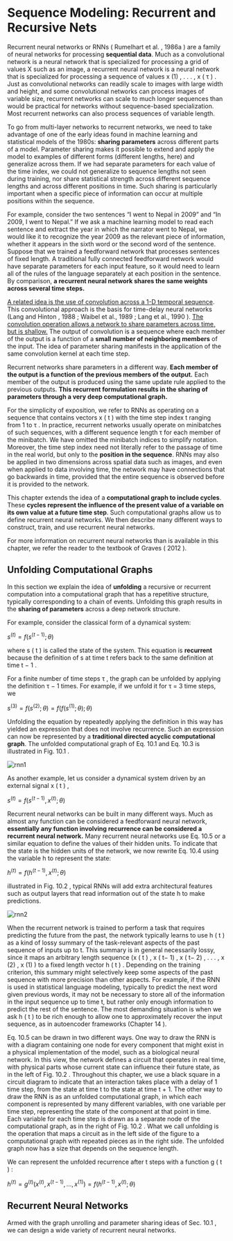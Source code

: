 # Sequence Modeling: Recurrent and Recursive Nets

Recurrent neural networks or RNNs ( Rumelhart et al. , 1986a ) are a family of neural networks for processing **sequential data**. Much as a convolutional network is a neural network that is specialized for processing a grid of values X such as an image, a recurrent neural network is a neural network that is specialized for processing a sequence of values x (1) , . . . , x ( τ ) . Just as convolutional networks can readily scale to images with large width and height, and some convolutional networks can process images of variable size, recurrent networks can scale to much longer sequences than would be practical for networks without sequence-based specialization. Most recurrent networks can also process sequences of variable length.

To go from multi-layer networks to recurrent networks, we need to take advantage of one of the early ideas found in machine learning and statistical models of the 1980s: **sharing parameters** across different parts of a model. Parameter sharing makes it possible to extend and apply the model to examples of different forms (different lengths, here) and generalize across them. If we had separate parameters for each value of the time index, we could not generalize to sequence lengths not seen during training, nor share statistical strength across different sequence lengths and across different positions in time. Such sharing is particularly important when a specific piece of information can occur at multiple positions within the sequence.

For example, consider the two sentences “I went to Nepal in 2009” and “In 2009, I went to Nepal.” If we ask a machine learning model to read each sentence and extract the year in which the narrator went to Nepal, we would like it to recognize the year 2009 as the relevant piece of information, whether it appears in the sixth word or the second word of the sentence. Suppose that we trained a feedforward network that processes sentences of fixed length. A traditional fully connected feedforward network would have separate parameters for each input feature, so it would need to learn all of the rules of the language separately at each position in the sentence. By comparison, **a recurrent neural network shares the same weights across several time steps.**

<u>A related idea is the use of convolution across a 1-D temporal sequence</u>. This convolutional approach is the basis for time-delay neural networks (Lang and Hinton , 1988 ; Waibel et al., 1989 ; Lang et al., 1990 ). <u>The convolution operation allows a network to share parameters across time, but is shallow.</u> The output of convolution is a sequence where each member of the output is a function of a **small number of neighboring members** of the input. The idea of parameter sharing manifests in the application of the same convolution kernel at each time step. 

Recurrent networks share parameters in a different way. **Each member of the output is a function of the previous members of the output.** Each member of the output is produced using the same update rule applied to the previous outputs. **This recurrent formulation results in the sharing of parameters through a very deep computational graph.**

For the simplicity of exposition, we refer to RNNs as operating on a sequence that contains vectors x ( t ) with the time step index t ranging from 1 to τ . In practice, recurrent networks usually operate on minibatches of such sequences, with a different sequence length τ for each member of the minibatch. We have omitted the minibatch indices to simplify notation. Moreover, the time step index need not literally refer to the passage of time in the real world, but only to the **position in the sequence**. RNNs may also be applied in two dimensions across spatial data such as images, and even when applied to data involving time, the network may have connections that go backwards in time, provided that the entire sequence is observed before it is provided to the network.

This chapter extends the idea of a **computational graph to include cycles**. These **cycles represent the influence of the present value of a variable on its own value at a future time step**. Such computational graphs allow us to define recurrent neural networks. We then describe many different ways to construct, train, and use recurrent neural networks.

For more information on recurrent neural networks than is available in this chapter, we refer the reader to the textbook of Graves ( 2012 ).

## Unfolding Computational Graphs

In this section we explain the idea of **unfolding** a recursive or recurrent computation into a computational graph that has a repetitive structure, typically corresponding to a chain of events. Unfolding this graph results in the **sharing of parameters** across a deep network structure.

For example, consider the classical form of a dynamical system:

$s^{(t)}= f(s^{(t-1)};\theta)$

where s ( t ) is called the state of the system. This equation is **recurrent** because the definition of s at time t refers back to the same definition at time t − 1 .

For a finite number of time steps τ , the graph can be unfolded by applying the definition τ − 1 times. For example, if we unfold it for τ = 3 time steps, we

$s^{(3)} = f(s^{(2)}; \theta) = f(f(s^{(1)};\theta);\theta)$

Unfolding the equation by repeatedly applying the definition in this way has yielded an expression that does not involve recurrence. Such an expression can now be represented by a **traditional directed acyclic computational graph**. The unfolded computational graph of Eq. 10.1 and Eq. 10.3 is illustrated in Fig. 10.1 .

![rnn1](/home/wxu/proj2/deep-learning-notes/assets/rnn1.png)

As another example, let us consider a dynamical system driven by an external signal x ( t ) ,

$s^{(t)} = f(s^{(t-1)}, x^{(t)}; \theta)$

Recurrent neural networks can be built in many different ways. Much as almost any function can be considered a feedforward neural network, **essentially any function involving recurrence can be considered a recurrent neural network.** Many recurrent neural networks use Eq. 10.5 or a similar equation to define the values of their hidden units. To indicate that the state is the hidden units of the network, we now rewrite Eq. 10.4 using the variable h to represent the state:

$h^{(t)} = f(h^{(t-1)}, x^{(t)}; \theta)$

illustrated in Fig. 10.2 , typical RNNs will add extra architectural features such as output layers that read information out of the state h to make predictions.

![rnn2](/home/wxu/proj2/deep-learning-notes/assets/rnn2.png)

When the recurrent network is trained to perform a task that requires predicting the future from the past, the network typically learns to use h ( t ) as a kind of lossy summary of the task-relevant aspects of the past sequence of inputs up to t. This summary is in general necessarily lossy, since it maps an arbitrary length sequence (x ( t ) , x ( t− 1) , x ( t− 2) , . . . , x (2) , x (1) ) to a fixed length vector h ( t ) . Depending on the training criterion, this summary might selectively keep some aspects of the past sequence with more precision than other aspects. For example, if the RNN is used in statistical language modeling, typically to predict the next word given previous words, it may not be necessary to store all of the information in the input sequence up to time t, but rather only enough information to predict the rest of the sentence. The most demanding situation is when we ask h ( t ) to be rich enough to allow
one to approximately recover the input sequence, as in autoencoder frameworks (Chapter 14 ).

Eq. 10.5 can be drawn in two different ways. One way to draw the RNN is with a diagram containing one node for every component that might exist in a physical implementation of the model, such as a biological neural network. In this view, the network defines a circuit that operates in real time, with physical parts whose current state can influence their future state, as in the left of Fig. 10.2 . Throughout this chapter, we use a black square in a circuit diagram to indicate that an interaction takes place with a delay of 1 time step, from the state at time t to the state at time t + 1. The other way to draw the RNN is as an unfolded computational graph, in which each component is represented by many different variables, with one variable per time step, representing the state of the component at that point in time. Each variable for each time step is drawn as a separate node of the computational graph, as in the right of Fig. 10.2 . What we call unfolding is the operation that maps a circuit as in the left side of the figure to a computational graph with repeated pieces as in the right side. The unfolded graph now has a size that depends on the sequence length.

We can represent the unfolded recurrence after t steps with a function g ( t ) :

$h^{(t)} = g^{(t)}(x^{(t)}, x^{(t-1)},...,x^{(1)}) = f(h^{(t-1)}, x^{(t)}; \theta)$

## Recurrent Neural Networks

Armed with the graph unrolling and parameter sharing ideas of Sec. 10.1 , we can design a wide variety of recurrent neural networks.

